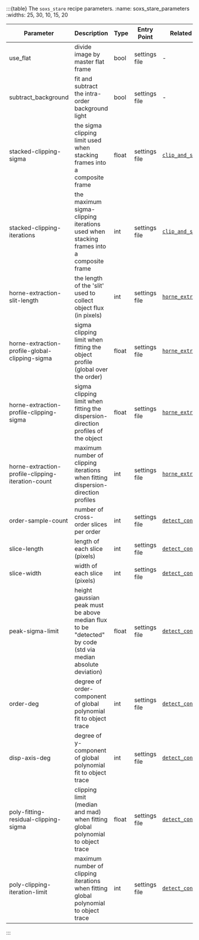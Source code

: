 :::{table} The `soxs_stare` recipe parameters.
:name: soxs_stare_parameters
:widths: 25, 30, 10, 15, 20


| Parameter                                         | Description                                                                                                 | Type  | Entry Point   | Related Util                                       |
| ------------------------------------------------- | ----------------------------------------------------------------------------------------------------------- | ----- | ------------- | -------------------------------------------------- |
| use_flat                                          | divide image by master flat frame                                                                           | bool  | settings file | -                                                  |
| subtract_background                               | fit and subtract the intra-order background light                                                           | bool  | settings file | -                                                  |
| stacked-clipping-sigma                            | the sigma clipping limit used when stacking frames into a composite frame                                   | float | settings file | [`clip_and_stack`](../utils/clip_and_stack.md)     |
| stacked-clipping-iterations                       | the maximum sigma-clipping iterations used when stacking frames into a composite frame                      | int   | settings file | [`clip_and_stack`](../utils/clip_and_stack.md)     |
| horne-extraction-slit-length                      | the length of the 'slit' used to collect object flux (in pixels)                                            | int   | settings file | [`horne_extraction`](../utils/horne_extraction.md) |
| horne-extraction-profile-global-clipping-sigma    | sigma clipping limit when fitting the object profile (global over the order)                                | float | settings file | [`horne_extraction`](../utils/horne_extraction.md) |
| horne-extraction-profile-clipping-sigma           | sigma clipping limit when fitting the dispersion-direction profiles of the object                           | float | settings file | [`horne_extraction`](../utils/horne_extraction.md) |
| horne-extraction-profile-clipping-iteration-count | maximum number of clipping iterations when fitting dispersion-direction profiles                            | int   | settings file | [`horne_extraction`](../utils/horne_extraction.md) |
| order-sample-count                                | number of cross-order slices per order                                                                      | int   | settings file | [`detect_continuum`](../utils/detect_continuum.md) |
| slice-length                                      | length of each slice (pixels)                                                                               | int   | settings file | [`detect_continuum`](../utils/detect_continuum.md) |
| slice-width                                       | width of each slice (pixels)                                                                                | int   | settings file | [`detect_continuum`](../utils/detect_continuum.md) |
| peak-sigma-limit                                  | height gaussian peak must be above median flux to be "detected" by code (std via median absolute deviation) | float | settings file | [`detect_continuum`](../utils/detect_continuum.md) |
| order-deg                                         | degree of order-component of global polynomial fit to object trace                                          | int   | settings file | [`detect_continuum`](../utils/detect_continuum.md) |
| disp-axis-deg                                     | degree of y-component of global polynomial fit to object trace                                              | int   | settings file | [`detect_continuum`](../utils/detect_continuum.md) |
| poly-fitting-residual-clipping-sigma              | clipping limit (median and mad) when fitting global polynomial to object trace                              | float | settings file | [`detect_continuum`](../utils/detect_continuum.md) |
| poly-clipping-iteration-limit                     | maximum number of clipping iterations when fitting global polynomial to object trace                        | int   | settings file | [`detect_continuum`](../utils/detect_continuum.md) |

:::


